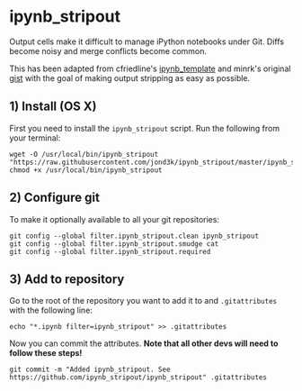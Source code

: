 # ipynb_stripout

Output cells make it difficult to manage iPython notebooks under Git. Diffs become noisy and merge conflicts become common.

This has been adapted from cfriedline's [ipynb_template](https://github.com/cfriedline/ipynb_template) and minrk's original [gist](https://gist.github.com/minrk/6176788) with the goal of making output stripping as easy as possible.

## 1) Install (OS X)

First you need to install the `ipynb_stripout` script. Run the following from your terminal:

	wget -O /usr/local/bin/ipynb_stripout "https://raw.githubusercontent.com/jond3k/ipynb_stripout/master/ipynb_stripout"
	chmod +x /usr/local/bin/ipynb_stripout

## 2) Configure git

To make it optionally available to all your git repositories:

	git config --global filter.ipynb_stripout.clean ipynb_stripout
	git config --global filter.ipynb_stripout.smudge cat
	git config --global filter.ipynb_stripout.required
	

## 3) Add to repository

Go to the root of the repository you want to add it to and  `.gitattributes` with the following line:

	echo "*.ipynb filter=ipynb_stripout" >> .gitattributes
	
Now you can commit the attributes. __Note that all other devs will need to follow these steps!__

	git commit -m "Added ipynb_stripout. See https://github.com/ipynb_stripout/ipynb_stripout" .gitattributes 